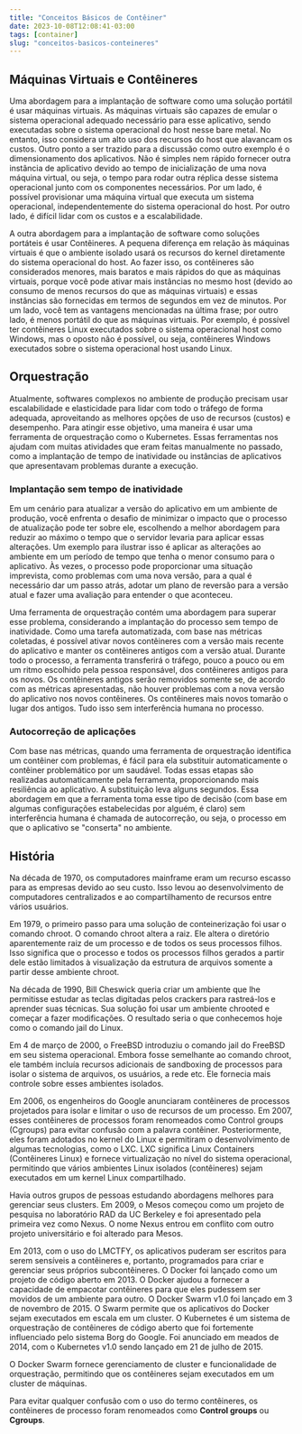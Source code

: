 ```yaml
---
title: "Conceitos Básicos de Contêiner"
date: 2023-10-08T12:08:41-03:00
tags: [container]
slug: "conceitos-basicos-conteineres"
---
```


## Máquinas Virtuais e Contêineres

Uma abordagem para a implantação de software como uma solução portátil é usar máquinas virtuais. As máquinas virtuais são capazes de emular o sistema operacional adequado necessário para esse aplicativo, sendo executadas sobre o sistema operacional do host nesse bare metal. No entanto, isso considera um alto uso dos recursos do host que alavancam os custos. Outro ponto a ser trazido para a discussão como outro exemplo é o dimensionamento dos aplicativos. Não é simples nem rápido fornecer outra instância de aplicativo devido ao tempo de inicialização de uma nova máquina virtual, ou seja, o tempo para rodar outra réplica desse sistema operacional junto com os componentes necessários. Por um lado, é possível provisionar uma máquina virtual que executa um sistema operacional, independentemente do sistema operacional do host. Por outro lado, é difícil lidar com os custos e a escalabilidade.

A outra abordagem para a implantação de software como soluções portáteis é usar Contêineres. A pequena diferença em relação às máquinas virtuais é que o ambiente isolado usará os recursos do kernel diretamente do sistema operacional do host. Ao fazer isso, os contêineres são considerados menores, mais baratos e mais rápidos do que as máquinas virtuais, porque você pode ativar mais instâncias no mesmo host (devido ao consumo de menos recursos do que as máquinas virtuais) e essas instâncias são fornecidas em termos de segundos em vez de minutos. Por um lado, você tem as vantagens mencionadas na última frase; por outro lado, é menos portátil do que as máquinas virtuais. Por exemplo, é possível ter contêineres Linux executados sobre o sistema operacional host como Windows, mas o oposto não é possível, ou seja, contêineres Windows executados sobre o sistema operacional host usando Linux.

## Orquestração

Atualmente, softwares complexos no ambiente de produção precisam usar escalabilidade e elasticidade para lidar com todo o tráfego de forma adequada, aproveitando as melhores opções de uso de recursos (custos) e desempenho. Para atingir esse objetivo, uma maneira é usar uma ferramenta de orquestração como o Kubernetes. Essas ferramentas nos ajudam com muitas atividades que eram feitas manualmente no passado, como a implantação de tempo de inatividade ou instâncias de aplicativos que apresentavam problemas durante a execução.

### Implantação sem tempo de inatividade

Em um cenário para atualizar a versão do aplicativo em um ambiente de produção, você enfrenta o desafio de minimizar o impacto que o processo de atualização pode ter sobre ele, escolhendo a melhor abordagem para reduzir ao máximo o tempo que o servidor levaria para aplicar essas alterações. Um exemplo para ilustrar isso é aplicar as alterações ao ambiente em um período de tempo que tenha o menor consumo para o aplicativo. Às vezes, o processo pode proporcionar uma situação imprevista, como problemas com uma nova versão, para a qual é necessário dar um passo atrás, adotar um plano de reversão para a versão atual e fazer uma avaliação para entender o que aconteceu.

Uma ferramenta de orquestração contém uma abordagem para superar esse problema, considerando a implantação do processo sem tempo de inatividade. Como uma tarefa automatizada, com base nas métricas coletadas, é possível ativar novos contêineres com a versão mais recente do aplicativo e manter os contêineres antigos com a versão atual. Durante todo o processo, a ferramenta transferirá o tráfego, pouco a pouco ou em um ritmo escolhido pela pessoa responsável, dos contêineres antigos para os novos. Os contêineres antigos serão removidos somente se, de acordo com as métricas apresentadas, não houver problemas com a nova versão do aplicativo nos novos contêineres. Os contêineres mais novos tomarão o lugar dos antigos. Tudo isso sem interferência humana no processo.

### Autocorreção de aplicações

Com base nas métricas, quando uma ferramenta de orquestração identifica um contêiner com problemas, é fácil para ela substituir automaticamente o contêiner problemático por um saudável. Todas essas etapas são realizadas automaticamente pela ferramenta, proporcionando mais resiliência ao aplicativo. A substituição leva alguns segundos. Essa abordagem em que a ferramenta toma esse tipo de decisão (com base em algumas configurações estabelecidas por alguém, é claro) sem interferência humana é chamada de autocorreção, ou seja, o processo em que o aplicativo se "conserta" no ambiente.

## História

Na década de 1970, os computadores mainframe eram um recurso escasso para as empresas devido ao seu custo. Isso levou ao desenvolvimento de computadores centralizados e ao compartilhamento de recursos entre vários usuários.

Em 1979, o primeiro passo para uma solução de conteinerização foi usar o comando chroot. O comando chroot altera a raiz. Ele altera o diretório aparentemente raiz de um processo e de todos os seus processos filhos. Isso significa que o processo e todos os processos filhos gerados a partir dele estão limitados à visualização da estrutura de arquivos somente a partir desse ambiente chroot.

Na década de 1990, Bill Cheswick queria criar um ambiente que lhe permitisse estudar as teclas digitadas pelos crackers para rastreá-los e aprender suas técnicas. Sua solução foi usar um ambiente chrooted e começar a fazer modificações. O resultado seria o que conhecemos hoje como o comando jail do Linux.

Em 4 de março de 2000, o FreeBSD introduziu o comando jail do FreeBSD em seu sistema operacional. Embora fosse semelhante ao comando chroot, ele também incluía recursos adicionais de sandboxing de processos para isolar o sistema de arquivos, os usuários, a rede etc. Ele fornecia mais controle sobre esses ambientes isolados.

Em 2006, os engenheiros do Google anunciaram contêineres de processos projetados para isolar e limitar o uso de recursos de um processo. Em 2007, esses contêineres de processos foram renomeados como Control groups (Cgroups) para evitar confusão com a palavra contêiner. Posteriormente, eles foram adotados no kernel do Linux e permitiram o desenvolvimento de algumas tecnologias, como o LXC. LXC significa Linux Containers (Contêineres Linux) e fornece virtualização no nível do sistema operacional, permitindo que vários ambientes Linux isolados (contêineres) sejam executados em um kernel Linux compartilhado.

Havia outros grupos de pessoas estudando abordagens melhores para gerenciar seus clusters. Em 2009, o Mesos começou como um projeto de pesquisa no laboratório RAD da UC Berkeley e foi apresentado pela primeira vez como Nexus. O nome Nexus entrou em conflito com outro projeto universitário e foi alterado para Mesos.

Em 2013, com o uso do LMCTFY, os aplicativos puderam ser escritos para serem sensíveis a contêineres e, portanto, programados para criar e gerenciar seus próprios subcontêineres. O Docker foi lançado como um projeto de código aberto em 2013. O Docker ajudou a fornecer a capacidade de empacotar contêineres para que eles pudessem ser movidos de um ambiente para outro. O Docker Swarm v1.0 foi lançado em 3 de novembro de 2015. O Swarm permite que os aplicativos do Docker sejam executados em escala em um cluster. O Kubernetes é um sistema de orquestração de contêineres de código aberto que foi fortemente influenciado pelo sistema Borg do Google. Foi anunciado em meados de 2014, com o Kubernetes v1.0 sendo lançado em 21 de julho de 2015.

O Docker Swarm fornece gerenciamento de cluster e funcionalidade de orquestração, permitindo que os contêineres sejam executados em um cluster de máquinas.

Para evitar qualquer confusão com o uso do termo contêineres, os contêineres de processo foram renomeados como __Control groups__ ou __Cgroups__.